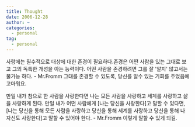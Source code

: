 ```yaml
---
title: Thought
date: 2006-12-28
author: ~
categories:
  - personal
tag:
  - personal
---
```




사랑에는 필수적으로 대상에 대한 존경이 필요하다.존경은 어떤 사람을 있는 그대로 보고 그의 독특한 개성을 아는 능력이다. 어떤 사람을 존경하려면 그를 잘 '알지' 않고서는 불가능 하다. - Mr.Fromm
그대를 존경할 수 있도록, 
당신를 알수 있는 기회를 주었음에 고마워요.

만일 내가 참으로 한 사람을 사랑한다면 나는 모든 사람을 사랑하고 세계를 사랑하고 삶을 사랑하게 된다. 만일 내가 어떤 사람에게 [나는 당신을 사랑한다]고 말할 수 있다면, [나는 당신을 통해 모든 사람을 사랑하고 당신을 통해 세계를 사랑하고 당신을 통해 나 자신도 사랑한다]고 말할 수 있어야 한다. - Mr.Fromm
이렇게 말할 수 있게 되길.



 






